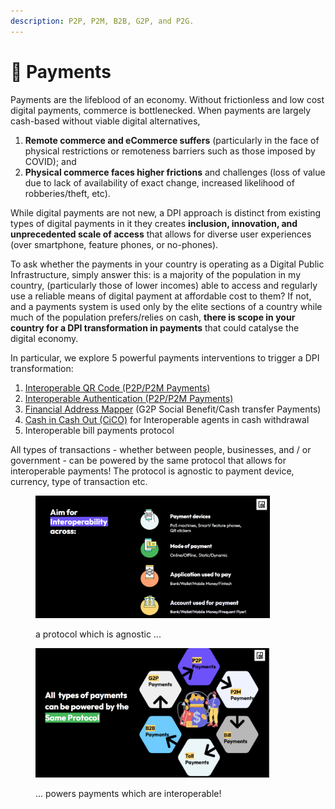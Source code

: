 ```yaml
---
description: P2P, P2M, B2B, G2P, and P2G.
---
```


# 💸 Payments

Payments are the lifeblood of an economy. Without frictionless and low cost digital payments, commerce is bottlenecked. When payments are largely cash-based without viable digital alternatives,

1. **Remote commerce and eCommerce suffers** (particularly in the face of physical restrictions or remoteness barriers such as those imposed by COVID); and&#x20;
2. **Physical commerce faces higher frictions** and challenges (loss of value due to lack of availability of exact change, increased likelihood of robberies/theft, etc).

While digital payments are not new, a DPI approach is distinct from existing types of digital payments in it they creates **inclusion, innovation, and unprecedented scale of access** that allows for diverse user experiences (over smartphone, feature phones, or no-phones).&#x20;

To ask whether the payments in your country is operating as a Digital Public Infrastructure, simply answer this: is a majority of the population in my country, (particularly those of lower incomes) able to access and regularly use a reliable means of digital payment at affordable cost to them? If not, and a payments system is used only by the elite sections of a country while much of the population prefers/relies on cash, **there is scope in your country for a DPI transformation in payments** that could catalyse the digital economy.&#x20;

In particular, we explore 5 powerful payments interventions to trigger a DPI transformation:&#x20;

1. [Interoperable QR Code (P2P/P2M Payments)](interoperable-qr-code.md)
2. [Interoperable Authentication (P2P/P2M Payments)](interoperable-authentication-p2p-p2m.md)
3. [Financial Address Mapper](https://g2pconnect.cdpi.dev/protocol/interfaces/beneficiary-management/mapper-architecture) (G2P Social Benefit/Cash transfer Payments)&#x20;
4. [Cash in Cash Out (CiCO)](cash-in-cash-out-cico.md) for Interoperable agents in cash withdrawal
5. Interoperable bill payments protocol

All types of transactions - whether between people, businesses, and / or government - can be powered by the same protocol that allows for interoperable payments! The protocol is agnostic to payment device, currency, type of transaction etc.

<div>

<figure><img src="../../.gitbook/assets/2 (1).png" alt="" width="375"><figcaption><p>a protocol which is agnostic ...</p></figcaption></figure>

 

<figure><img src="../../.gitbook/assets/1 (1).png" alt="" width="375"><figcaption><p>... powers payments which are interoperable! </p></figcaption></figure>

</div>
